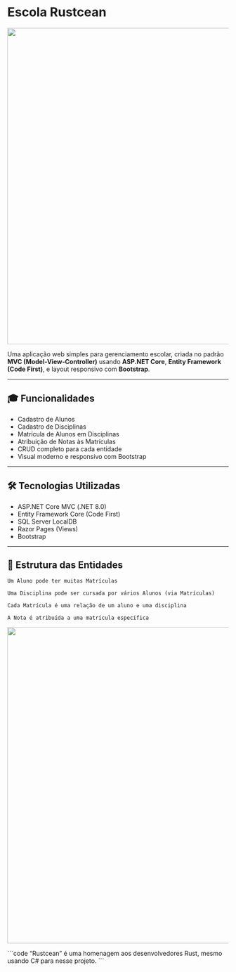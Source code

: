 # Escola Rustcean

<p align="center">
  <img src="https://github.com/HD-29139/rustacean-school/blob/main/assets/school.gif" width="720">
</p>

Uma aplicação web simples para gerenciamento escolar, criada no padrão **MVC (Model-View-Controller)** usando **ASP.NET Core**, **Entity Framework (Code First)**, e layout responsivo com **Bootstrap**.

---

## 🎓 Funcionalidades

- Cadastro de Alunos
- Cadastro de Disciplinas
- Matrícula de Alunos em Disciplinas
- Atribuição de Notas às Matrículas
- CRUD completo para cada entidade
- Visual moderno e responsivo com Bootstrap

---

## 🛠 Tecnologias Utilizadas

- ASP.NET Core MVC (.NET 8.0)
- Entity Framework Core (Code First)
- SQL Server LocalDB
- Razor Pages (Views)
- Bootstrap

---

## 🔗 Estrutura das Entidades

```plaintext
Um Aluno pode ter muitas Matrículas

Uma Disciplina pode ser cursada por vários Alunos (via Matrículas)

Cada Matrícula é uma relação de um aluno e uma disciplina

A Nota é atribuída a uma matrícula específica
```


<p align="center">
  <img src="https://github.com/HD-29139/rustacean-school/blob/main/assets/RUST.gif" width="720">
</p>
```code
“Rustcean” é uma homenagem aos desenvolvedores Rust, mesmo usando C# para nesse projeto.
```